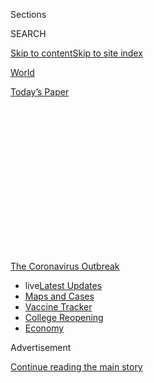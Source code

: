 <div id="app">

<div>

<div>

<div>

<div class="NYTAppHideMasthead css-1q2w90k e1suatyy0">

<div class="section css-ui9rw0 e1suatyy2">

<div class="css-eph4ug er09x8g0">

<div class="css-6n7j50">

</div>

<span class="css-1dv1kvn">Sections</span>

<div class="css-10488qs">

<span class="css-1dv1kvn">SEARCH</span>

</div>

[Skip to content](#site-content)[Skip to site
index](#site-index)

</div>

<div id="masthead-section-label" class="css-1wr3we4 eaxe0e00">

[World](https://www.nytimes.com/section/world)

</div>

<div class="css-10698na e1huz5gh0">

</div>

</div>

<div id="masthead-bar-one" class="section hasLinks css-15hmgas e1csuq9d3">

<div class="css-uqyvli e1csuq9d0">

</div>

<div class="css-1uqjmks e1csuq9d1">

</div>

<div class="css-9e9ivx">

[](https://myaccount.nytimes.com/auth/login?response_type=cookie&client_id=vi)

</div>

<div class="css-1bvtpon e1csuq9d2">

[Today’s
Paper](https://www.nytimes.com/section/todayspaper)

</div>

</div>

</div>

</div>

<div data-aria-hidden="false">

<div id="site-content" data-role="main">

<div>

<div class="css-1aor85t" style="opacity:0.000000001;z-index:-1;visibility:hidden">

<div class="css-1hqnpie">

<div class="css-epjblv">

<span class="css-17xtcya">[World](/section/world)</span><span class="css-x15j1o">|</span><span class="css-fwqvlz">Infections
Swamp the U.S., Which Recorded 42% of All Its Coronavirus Cases in
July</span>

</div>

<div class="css-k008qs">

<div class="css-1iwv8en">

<span class="css-18z7m18"></span>

<div>

</div>

</div>

<span class="css-1n6z4y">https://nyti.ms/2D8Ek2l</span>

<div class="css-1705lsu">

<div class="css-4xjgmj">

<div class="css-4skfbu" data-role="toolbar" data-aria-label="Social Media Share buttons, Save button, and Comments Panel with current comment count" data-testid="share-tools">

  - 
  - 
  - 
  - 
    
    <div class="css-6n7j50">
    
    </div>

  - 

</div>

</div>

</div>

</div>

</div>

</div>

<div id="NYT_TOP_BANNER_REGION" class="css-13pd83m">

<div>

<div id="styln-prism-menu-1592847958612" class="section interactive-content interactive-size-medium css-1edisqu">

<div class="css-17ih8de interactive-body">

<div id="scroll-container" class="css-1gj85ro">

[<span class="styln-title-wrap"><span class="css-1pje3qr">The
Coronavirus</span><span class="css-1pje3qr">
Outbreak</span></span>](https://www.nytimes.com/news-event/coronavirus?action=click&pgtype=Article&state=default&region=TOP_BANNER&context=storylines_menu)

  - <span class="css-kqxiym" data-emphasize="true">live</span>[Latest
    Updates](https://www.nytimes.com/2020/08/04/world/coronavirus-cases.html?action=click&pgtype=Article&state=default&region=TOP_BANNER&context=storylines_menu)
  - [Maps and
    Cases](https://www.nytimes.com/interactive/2020/us/coronavirus-us-cases.html?action=click&pgtype=Article&state=default&region=TOP_BANNER&context=storylines_menu)
  - [Vaccine
    Tracker](https://www.nytimes.com/interactive/2020/science/coronavirus-vaccine-tracker.html?action=click&pgtype=Article&state=default&region=TOP_BANNER&context=storylines_menu)
  - [College
    Reopening](https://www.nytimes.com/2020/08/02/us/covid-college-reopening.html?action=click&pgtype=Article&state=default&region=TOP_BANNER&context=storylines_menu)
  - [Economy](https://www.nytimes.com/live/2020/08/04/business/stock-market-today-coronavirus?action=click&pgtype=Article&state=default&region=TOP_BANNER&context=storylines_menu)

</div>

</div>

</div>

</div>

</div>

<div id="top-wrapper" class="css-1sy8kpn">

<div id="top-slug" class="css-l9onyx">

Advertisement

</div>

[Continue reading the main
story](#after-top)

<div class="ad top-wrapper" style="text-align:center;height:100%;display:block;min-height:250px">

<div id="top" class="place-ad" data-position="top" data-size-key="top">

</div>

</div>

<div id="after-top">

</div>

</div>

<div>

<div id="sponsor-wrapper" class="css-1hyfx7x">

<div id="sponsor-slug" class="css-19vbshk">

Supported by

</div>

[Continue reading the main
story](#after-sponsor)

<div id="sponsor" class="ad sponsor-wrapper" style="text-align:center;height:100%;display:block">

</div>

<div id="after-sponsor">

</div>

</div>

<div class="css-186x18t">

</div>

<div class="css-1vkm6nb ehdk2mb0">

# Infections Swamp the U.S., Which Recorded 42% of All Its Coronavirus Cases in July

</div>

Thousands in Berlin protest Germany’s coronavirus measures. The virus is
picking up speed in the Midwest. A summer camp in Georgia apologizes for
hosting a retreat after hundreds who attended were infected.

<div class="css-18e8msd">

<div class="css-vp77d3 epjyd6m0">

<div class="css-1baulvz">

</div>

</div>

  - 
    
    <div class="css-ld3wwf e16638kd2">
    
    Published Aug. 1, 2020Updated Aug. 4, 2020,
    <span class="css-epvm6">2:37 p.m.
    ET</span>
    
    </div>

  - 
    
    <div class="css-4xjgmj">
    
    <div class="css-pvvomx" data-role="toolbar" data-aria-label="Social Media Share buttons, Save button, and Comments Panel with current comment count" data-testid="share-tools">
    
      - 
      - 
      - 
      - 
        
        <div class="css-6n7j50">
        
        </div>
    
      - 
    
    </div>
    
    </div>

</div>

</div>

<div class="section meteredContent css-1r7ky0e" name="articleBody" itemprop="articleBody">

<div class="css-1fanzo5 StoryBodyCompanionColumn">

<div class="css-53u6y8">

Read our [live Coronavirus
Pandemic](https://www.nytimes.com/2020/08/04/world/coronavirus-cases.html)
coverage here.

</div>

</div>

<div class="css-19qgada">

### Here’s what you need to know:

  - [The U.S. reels as July cases more than double the total of any
    other month.](#link-34047410)
  - [Top U.S. officials work to break an impasse over the federal
    jobless benefit.](#link-780ec966)
  - [Its outbreak untamed, Melbourne goes into even greater
    lockdown.](#link-2bc8948)
  - [Thousands in Berlin protest Germany’s coronavirus
    measures.](#link-25930521)
  - [Another U.S. lawmaker tests positive for the
    coronavirus.](#link-71e54361)
  - [Florida, already reeling from the virus, faces a new threat from
    Tropical Storm Isaias.](#link-1e0cb5f3)
  - [A golfer tests positive midway through a PGA Tour event,
    withdrawing while tied for second place.](#link-45c905e3)

</div>

<div class="css-79elbk" data-testid="photoviewer-wrapper">

<div class="css-z3e15g" data-testid="photoviewer-wrapper-hidden">

</div>

<div class="css-1a48zt4 ehw59r15" data-testid="photoviewer-children">

![<span class="css-16f3y1r e13ogyst0" data-aria-hidden="true">A testing
site in Tulsa, Okla., on
Thursday.</span><span class="css-cnj6d5 e1z0qqy90" itemprop="copyrightHolder"><span class="css-1ly73wi e1tej78p0">Credit...</span><span>Chris
Creese for The New York
Times</span></span>](https://static01.nyt.com/images/2020/08/01/business/01virus-briefing-midwest/merlin_175126203_832a9469-7dba-42ab-8e86-a7f2b05a10d3-articleLarge.jpg?quality=75&auto=webp&disable=upscale)

</div>

</div>

<div class="css-1fanzo5 StoryBodyCompanionColumn">

<div class="css-53u6y8">

## The U.S. reels as July cases more than double the total of any other month.

The United States recorded more than 1.9 million new infections in July,
nearly 42 percent of the more than 4.5 million cases reported nationwide
since the pandemic began and more than double the number documented in
any other month, according to [data compiled by The New York
Times](https://www.nytimes.com/interactive/2020/us/coronavirus-us-cases.html?action=click&module=Top%20Stories&pgtype=Homepage#map).
The previous monthly high came in April, when more than 880,000 new
cases were recorded.

The virus is picking up dangerous speed in much of the Midwest — and in
states from Mississippi to Florida to California that thought they had
already seen the worst of it.

</div>

</div>

<div class="css-1fanzo5 StoryBodyCompanionColumn">

<div class="css-53u6y8">

Gone is any sense that the country may soon get ahold of the pandemic.
The seven-day average for daily new infections has hovered around 65,000
for the past two weeks, more than doubling the peak average from the
spring, when the country experienced what was essentially its first
wave.

In many states, distressed government officials are re-tightening
restrictions on residents and businesses, and sounding warnings about a
rise in virus-related hospitalizations.

Across the country, deaths from the virus continued to rise after a
steep drop from the mid-April peaks of about 2,200 a day. At the start
of July, the average death toll was about 500 per day. Over the last
week, it has averaged more than 1,000 daily, with many of those
concentrated in Sun Belt states.

The Northeast, once the virus’s biggest hot spot, has improved
considerably since its peak in April. Yet cases are now increasing
slightly in New Jersey, Rhode Island and Massachusetts, as residents
move around more freely and gather more frequently in groups.

The picture is similarly distressing overseas, where even governments
that would seem well suited to combating the virus are seeing surges.

</div>

</div>

<div class="css-1fanzo5 StoryBodyCompanionColumn">

<div class="css-53u6y8">

New daily infections in Japan, a country with a long tradition of
wearing face masks, rose more than 50 percent in July. Australia, which
can cut itself off from the rest of the world more easily than most, is
battling a wave of infections in and around Melbourne. Hong Kong, Israel
and Spain are also fighting second waves.

None of those places has an infection rate as high as the one in the
United States, which has the most cases and deaths in the
world.

</div>

</div>

<div>

</div>

<div class="css-1fanzo5 StoryBodyCompanionColumn">

<div class="css-53u6y8">

## Top U.S. officials work to break an impasse over the federal jobless benefit.

</div>

</div>

<div class="css-79elbk" data-testid="photoviewer-wrapper">

<div class="css-z3e15g" data-testid="photoviewer-wrapper-hidden">

</div>

<div class="css-1a48zt4 ehw59r15" data-testid="photoviewer-children">

<div class="css-1xdhyk6 erfvjey0">

<span class="css-1ly73wi e1tej78p0">Image</span>

<div class="css-zjzyr8">

<div data-testid="lazyimage-container" style="height:257.77777777777777px">

</div>

</div>

</div>

<span class="css-16f3y1r e13ogyst0" data-aria-hidden="true">The Food
Bank for New York City giving out goods in New York on Friday.
Joblessness remains at record levels, with some 30 million Americans
receiving unemployment
benefits.</span><span class="css-cnj6d5 e1z0qqy90" itemprop="copyrightHolder"><span class="css-1ly73wi e1tej78p0">Credit...</span><span>Scott
Heins/Getty Images</span></span>

</div>

</div>

<div class="css-1fanzo5 StoryBodyCompanionColumn">

<div class="css-53u6y8">

Hours after unemployment benefits for tens of millions of Americans
lapsed, administration officials arrived on Capitol Hill on Saturday
morning for a rare meeting with top congressional Democrats to discuss a
coronavirus relief package and work to break an impasse over new aid as
the American economy continues to shudder.

Speaker Nancy Pelosi of California, who hosted the meeting with Senator
Chuck Schumer of New York in her Capitol Hill suite, emerged after three
hours and said the discussion “was productive in terms of moving us
forward,” but they remained far apart on a number of issues. They
declined to offer specifics, but said that staff would meet on Sunday
and that the principal negotiators would again convene on Monday for
another meeting.

“Here we have this drastic challenge and what they were saying before
is, ‘We’re going to cut your benefit,” Ms. Pelosi said. “That’s, shall
we say, the discussions we’re having.”

</div>

</div>

<div class="css-1fanzo5 StoryBodyCompanionColumn">

<div class="css-53u6y8">

“This is not a usual discussion, because the urgency is so great
healthwise, financial health-wise,” she added.

Also in attendance were Mark Meadows, the White House chief of staff,
and Steven Mnuchin, the Treasury secretary. (Mr. Mnuchin observed before
entering Ms. Pelosi’s suite that it was “just another working day in the
Capitol.”)

Among the largest sticking points in the discussion is a $600 weekly
federal jobless benefit that became a lifeline for tens of millions of
unemployed Americans, while also helping prop up the economy. The aid
expired at midnight as officials in Washington failed to agree on a new
relief bill, but Mr. Meadows and Mr. Mnuchin said there were signs that
the two sides could begin to reach common ground, including on reviving
a federal moratorium on evictions and funding for schools and child
care.

“There’s things we agree on. There’s things we don’t agree on,” Mr.
Mnuchin said after the meeting. “We’re trying to narrow down the things
we don’t agree on. Obviously any negotiation is a compromise.”

Joblessness remains at record levels, with some 30 million Americans
receiving unemployment benefits. More than 1.4 million [newly filed for
state unemployment benefits last
week](https://oui.doleta.gov/press/2020/073020.pdf) — the [19th straight
week that the tally had exceeded one
million,](https://www.nytimes.com/2020/07/30/business/economy/q2-gdp-coronavirus-economy.html)an
unheard-of figure before the pandemic.

Nearly 11 percent of Americans have said that they live in households
where there is not enough to eat, according to a [recent Census Bureau
survey](https://www.census.gov/programs-surveys/household-pulse-survey/data.html?utm_campaign=20200727mspuls1ccdtanl&utm_medium=email&utm_source=govdelivery),
and more than a quarter have missed a rent or mortgage payment.

The benefit’s expiration will force Louise Francis, who worked as a
banquet cook at the Sheraton Hotel in New Orleans for nearly two decades
before being furloughed last spring,[to get by on just state
unemployment benefits, which for her come to $247 a
week.](https://www.nytimes.com/2020/07/30/business/economy/q2-gdp-coronavirus-economy.html)

</div>

</div>

<div class="css-1fanzo5 StoryBodyCompanionColumn">

<div class="css-53u6y8">

“With the $600, you could see your way a little bit,” said Ms. Francis,
59. “You could feel a little more comfortable. You could pay three or
four bills and not feel so far behind.”

The aid lapsed as Republicans and Democrats in Washington [remained far
apart on what the next round of virus relief should look
like](https://www.nytimes.com/2020/07/28/us/politics/coronavirus-relief-bills-house-senate.html).

Democrats wanted to extend the $600 weekly payments through the end of
the year, as part of an expansive $3 trillion aid package that would
also help state and local governments. Republicans, worried that the
$600 benefit left some people with more money than when they were
working, sought to scale it back to $200 per week as part of a $1
trillion proposal and have begun to push the prospect of doing a
short-term package that deals with just a few issues, including the
unemployment insurance benefit.

“They’ve made clear that there’s a desire on their part to do an entire
package,” Mr. Mnuchin said of Democrats. “We’ve made clear that we’re
really willing to deal with the short-term issues, pass something
quickly and come back to the larger issues so we’re at an impasse on
that.”

Democrats have rejected a short-term
proposal.

</div>

</div>

<div>

</div>

<div id="virus-dashboard-promo-article" class="section interactive-content interactive-size-scoop css-174j8de" data-id="100000007209771">

<div class="css-17ih8de interactive-body" data-sourceid="100000007209771">

<div id="g-2020-03-16-coronavirus-maps-embed" class="g-story g-freebird g-max-limit" data-prd-dropzone-below-masthead="100000006938224" data-preview-slug="2020-03-16-coronavirus-maps">

<div class="g-asset g-svelte g-article-embed-dashboard" style="max-width: 1200px">

<div class="g-svelte" data-component="1">

<div class="dashboard svelte-1o1rjf3">

## [Tracking the Coronavirus ›](https://www.nytimes.com/interactive/2020/us/coronavirus-us-cases.html)

<div class="grid svelte-1o1rjf3">

<div class="section svelte-1o1rjf3">

[](https://www.nytimes.com/interactive/2020/us/coronavirus-us-cases.html)

<table>
<colgroup>
<col style="width: 25%" />
<col style="width: 25%" />
<col style="width: 25%" />
<col style="width: 25%" />
</colgroup>
<thead>
<tr class="header">
<th><strong>United States ›</strong></th>
<th>On Aug. 3</th>
<th>14-day<br />
change</th>
<th>Trend</th>
</tr>
</thead>
<tbody>
<tr class="odd">
<td>New cases</td>
<td>47,832</td>
<td>-9%</td>
<td><div class="chart-container svelte-m2fyje" style="color: #cc0000">

</div></td>
</tr>
<tr class="even">
<td>New deaths</td>
<td>602</td>
<td>+36%</td>
<td><div class="chart-container svelte-m2fyje" style="color: #333">

</div></td>
</tr>
</tbody>
</table>

</div>

<div class="section svelte-1o1rjf3">

<div class="rising">

### Where cases are **rising** fastest

<div class="state-grid svelte-sxbviw">

[](https://www.nytimes.com/interactive/2020/us/hawaii-coronavirus-cases.html)

<div class="chart-container svelte-sxbviw">

</div>

Hawaii
[](https://www.nytimes.com/interactive/2020/us/rhode-island-coronavirus-cases.html)

<div class="chart-container svelte-sxbviw">

</div>

R.I.
[](https://www.nytimes.com/interactive/2020/us/new-jersey-coronavirus-cases.html)

<div class="chart-container svelte-sxbviw">

</div>

N.J.
[](https://www.nytimes.com/interactive/2020/us/alaska-coronavirus-cases.html)

<div class="chart-container svelte-sxbviw">

</div>

Alaska
[](https://www.nytimes.com/interactive/2020/us/nebraska-coronavirus-cases.html)

<div class="chart-container svelte-sxbviw">

</div>

Neb.
[](https://www.nytimes.com/interactive/2020/us/missouri-coronavirus-cases.html)

<div class="chart-container svelte-sxbviw">

</div>

Mo.
[](https://www.nytimes.com/interactive/2020/us/massachusetts-coronavirus-cases.html)

<div class="chart-container svelte-sxbviw">

</div>

Mass.
[](https://www.nytimes.com/interactive/2020/us/south-dakota-coronavirus-cases.html)

<div class="chart-container svelte-sxbviw">

</div>

S.D.
[](https://www.nytimes.com/interactive/2020/us/puerto-rico-coronavirus-cases.html)

<div class="chart-container svelte-sxbviw">

</div>

P.R.
[](https://www.nytimes.com/interactive/2020/us/illinois-coronavirus-cases.html)

<div class="chart-container svelte-sxbviw">

</div>

Ill.
[](https://www.nytimes.com/interactive/2020/us/oklahoma-coronavirus-cases.html)

<div class="chart-container svelte-sxbviw">

</div>

Okla.
[](https://www.nytimes.com/interactive/2020/us/maryland-coronavirus-cases.html)

<div class="chart-container svelte-sxbviw">

</div>

Md.

</div>

</div>

</div>

<div class="section svelte-1o1rjf3">

<div class="maps svelte-2bdny">

[](https://www.nytimes.com/interactive/2020/us/coronavirus-us-cases.html)

### U.S. hot spots ›

![US coronavirus
cases](https://static01.nyt.com/newsgraphics/2020/03/16/coronavirus-maps/b0d73d23a7cc6fac169d2f3bc174cccb1e3b3ad7/images/orphan_usa-threeByTwoSmallAt2X.png)
[](https://www.nytimes.com/interactive/2020/world/coronavirus-maps.html)

### Worldwide ›

![Worldwide coronavirus
cases](https://static01.nyt.com/newsgraphics/2020/03/16/coronavirus-maps/b0d73d23a7cc6fac169d2f3bc174cccb1e3b3ad7/images/orphan_world-threeByTwoSmallAt2X.png)

</div>

</div>

</div>

</div>

</div>

</div>

</div>

</div>

</div>

<div class="css-1fanzo5 StoryBodyCompanionColumn">

<div class="css-53u6y8">

## Its outbreak untamed, Melbourne goes into even greater lockdown.

</div>

</div>

<div class="css-79elbk" data-testid="photoviewer-wrapper">

<div class="css-z3e15g" data-testid="photoviewer-wrapper-hidden">

</div>

<div class="css-1a48zt4 ehw59r15" data-testid="photoviewer-children">

<div class="css-1xdhyk6 erfvjey0">

<span class="css-1ly73wi e1tej78p0">Image</span>

<div class="css-zjzyr8">

<div data-testid="lazyimage-container" style="height:233.2888888888889px">

</div>

</div>

</div>

<span class="css-16f3y1r e13ogyst0" data-aria-hidden="true">A curfew,
from 8 p.m. to 5 a.m., went into effect in Melbourne on
Sunday.</span><span class="css-cnj6d5 e1z0qqy90" itemprop="copyrightHolder"><span class="css-1ly73wi e1tej78p0">Credit...</span><span>William
West/Agence France-Presse — Getty Images</span></span>

</div>

</div>

<div class="css-1fanzo5 StoryBodyCompanionColumn">

<div class="css-53u6y8">

Officials in Melbourne, Australia’s second-largest city, [announced
stricter
measures](https://www.premier.vic.gov.au/statement-changes-melbournes-restrictions)
on Sunday in an effort to stem an outbreak that is still raging despite
a lockdown that began four weeks ago.

</div>

</div>

<div class="css-1fanzo5 StoryBodyCompanionColumn">

<div class="css-53u6y8">

For six weeks starting Sunday, residents of metropolitan Melbourne will
be under curfew from 8 p.m. to 5 a.m. except for purposes of work or
giving and receiving care.

As under the current lockdown, acceptable reasons for leaving the house
include shopping for essential goods and services, medical care and
caregiving, and necessary exercise, work and study. But food shopping is
now limited to one person per household per day and outdoor exercise is
limited to one hour per person per day, both within five kilometers of
home. Public gatherings are limited to two people, including household
members.

<div id="NYT_MAIN_CONTENT_1_REGION" class="css-9tf9ac">

<div>

<div id="styln-covid-updates-world" class="section interactive-content interactive-size-medium css-1ftcdic">

<div class="css-17ih8de interactive-body">

<div id="styln-briefing-block" data-asset-id="QXJ0aWNsZTpueXQ6Ly9hcnRpY2xlLzNhNGMwYWI5LWIwY2QtNWQwOS1hZTgwLTdjMGU3ZTA1OWQ2OA==">

<div class="briefing-block-header-section">

# [Latest Updates: Global Coronavirus Outbreak](https://www.nytimes.com/2020/08/04/world/coronavirus-cases.html?action=click&pgtype=Article&state=default&region=MAIN_CONTENT_1&context=storylines_live_updates)

<div class="briefing-block-ts">

Updated 2020-08-04T19:54:55.182Z

</div>

</div>

  - [Public and private schools in Maryland and elsewhere are divided
    over in-person
    instruction.](https://www.nytimes.com/2020/08/04/world/coronavirus-cases.html?action=click&pgtype=Article&state=default&region=MAIN_CONTENT_1&context=storylines_live_updates#link-4825b93)
  - [N.Y.C.’s health commissioner resigns after clashing with the mayor
    over the
    virus.](https://www.nytimes.com/2020/08/04/world/coronavirus-cases.html?action=click&pgtype=Article&state=default&region=MAIN_CONTENT_1&context=storylines_live_updates#link-4d1eafa8)
  - [‘Long days, long nights’: Washington prepares for a prolonged fight
    over virus
    relief.](https://www.nytimes.com/2020/08/04/world/coronavirus-cases.html?action=click&pgtype=Article&state=default&region=MAIN_CONTENT_1&context=storylines_live_updates#link-6b644638)

<div class="briefing-block-footer">

<div class="briefing-block-footer-meta">

[See more
updates](https://www.nytimes.com/2020/08/04/world/coronavirus-cases.html?action=click&pgtype=Article&state=default&region=MAIN_CONTENT_1&context=storylines_live_updates)

</div>

<div class="briefing-block-briefinglinks">

<span>More live coverage:</span>
[Markets](https://www.nytimes.com/live/2020/08/04/business/stock-market-today-coronavirus?action=click&pgtype=Article&state=default&region=MAIN_CONTENT_1&context=storylines_live_updates)

</div>

</div>

</div>

</div>

</div>

</div>

</div>

In explaining the new measures, Premier Daniel Andrews said that the
high rate of community transmission, including 671 new cases reported in
the state of Victoria on Sunday, suggested the virus was even more
widespread than known.

“You’ve got to err on the side of caution and go further and go harder,”
he said.

Less stringent restrictions are being introduced in the rest of the
state starting at midnight on Wednesday, and further measures regarding
businesses will be announced on Monday.

Victoria has had a total of 11,557 cases, almost all of them in
metropolitan Melbourne, and 123 deaths.

Global roundup

## Thousands in Berlin protest Germany’s coronavirus measures.

</div>

</div>

![<span class="css-16f3y1r e13ogyst0">An estimated 17,000 people defied
social-distancing and mask requirements in a protest supported by
neo-Nazi groups, conspiracy theorists as well as Germans who said they
were fed up with the
restrictions.</span><span class="css-cch8ym"><span class="css-1dv1kvn">Credit</span><span class="css-cnj6d5 e1z0qqy90" itemprop="copyrightHolder"><span class="css-1ly73wi e1tej78p0">Credit...</span><span>John
Macdougall/Agence France-Presse — Getty
Images</span></span></span>](https://static01.nyt.com/images/2020/08/01/business/01virus-briefing-protest/merlin_175197072_6c6f2dc3-e3cc-4f60-a729-b3757acafdcb-videoSixteenByNine3000.jpg)

<div class="css-1fanzo5 StoryBodyCompanionColumn">

<div class="css-53u6y8">

An estimated 17,000 Germans packed the heart of Berlin on Saturday,
defying public health requirements to maintain a safe distance from one
another, or cover their noses and faces, before Berlin police moved to
break up the demonstration against the country’s efforts to fight the
spread of coronavirus.

The protest, under the motto “Day of Freedom” — a title shared by a 1935
Nazi propaganda film by Leni Riefenstahl — was supported by known
neo-Nazi groups and conspiracy theorists, along with Germans who say
they are fed up with the government-imposed restrictions on public life.
Germany enforced a strict lockdown from mid-March that has been lifted
in stages since the end of April, but large public gatherings are still
banned and requirements for wearing masks on public transportation and
in all stores remain.

A majority of Germans support the measures, but public health officials
worry that people are becoming more lax, as the past weeks have seen a
rise in new infections. On Saturday,
[955](https://www.rki.de/DE/Content/InfAZ/N/Neuartiges_Coronavirus/Situationsberichte/2020-08-01-en.pdf?__blob=publicationFile)
new cases were reported, compared with 580 two weeks ago.

Protesters at the demonstration blew whistles, heckled and jeered anyone
wearing a mask, and carried the red, white and black flag of the
19th-century German Empire. They also carried signs equating the
government-imposed restrictions to the Nazis’ forcing Jews to wear
yellow stars. One
[banner](https://twitter.com/BenjAlvarez1/status/1289490832815345665/photo/1),
emblazoned with images of Chancellor Angela Merkel, her health minister
and leading German public health officials, as well as Bill Gates,
demanded: “Lock Them Up Already\!”

Here are some other developments from around the globe:

  - **South Africa** on Saturday surpassed 500,000 coronavirus
    infections, [according to Johns Hopkins University and
    Medicine](https://coronavirus.jhu.edu/map.html), fifth most in the
    world. More than 10,100 new cases had been recorded, [South Africa’s
    Department of Health
    said](https://twitter.com/HealthZA/status/1289655436455510016),
    adding virus-related deaths had risen to 8,153. South Africa in
    March quickly became[Africa’s first
    epicenter](https://www.nytimes.com/2020/03/27/world/africa/south-africa-coronavirus.html)
    and the first country on the continent to impose a severe lockdown,
    restricting travel between provinces.

  - **Belgium** on Saturday
    [announced](https://www.info-coronavirus.be/en/news/the-number-of-confirmed-cases-of-covid-19-has-doubled-in-one-week/)
    that its number of confirmed coronavirus infections had doubled in
    one week. On average about 448 people per day tested positive from
    July 22 to July 28, the Belgian health authorities said. The city of
    Antwerp was of particular concern, officials said.

<!-- end list -->

  - **Kuwait** on Saturday began to resume some commercial flights after
    a five-month suspension. It announced that flights would remain
    suspended from 31 countries, including India, China and Brazil.
    Flights are also still barred from some countries that were once
    major hot spots, such as Spain and Italy, but not the United States,
    which remains a global epicenter. Kuwait, with its relatively small
    population, has one of the highest infection rates in the world. Its
    1,618 cases per 100,000 people is the sixth highest globally,
    according to a New York Times database.

  - Prime Minister Boris Johnson of **Britain** announced that lockdown
    measures that were set to be lifted Saturday would continue for two
    more weeks, as case numbers in the country rise. Restrictions remain
    on indoor performances, casinos, wedding receptions and other
    gatherings, which Mr. Johnson said he knew would come as a “real
    blow” to some people. But it was necessary to apply the “brake
    pedal,” he said, in order to stem the spread of the virus.

  - In **Vietnam**, the city of Danang plans to test its entire
    population for the coronavirus, the local authorities said, after
    dozens of cases there showed how the disease can stalk even places
    that were thought to have eradicated the virus. As the country went
    more than three months without reporting any local transmission or
    even a single death from the virus, up to 800,000 domestic tourists
    flocked to Danang, a coastal city known for its golden beaches.
    Vietnam has now recorded three deaths and almost 600 cases, although
    many are returnees in quarantine.

  - As of Saturday night, **Mexico**’s confirmed death toll **** of
    47,472 was [the world’s third
    highest](https://www.nytimes.com/interactive/2020/world/americas/mexico-coronavirus-cases.html)
    behind the United States and Brazil. [Britain ranked
    fourth](https://www.nytimes.com/interactive/2020/world/europe/united-kingdom-coronavirus-cases.html),
    with 495 fewer deaths. The number of new reported infections in
    Mexico has been climbing since May and topped 9,000 for the first
    time on Saturday, bringing the country’s caseload to nearly 435,000.

<!-- end list -->

  - Officials in **Poland** are considering new lockdown restrictions
    after the country reported record numbers of new coronavirus cases
    for three days in a row. The health minister [told a local radio
    station](https://news.yahoo.com/poland-reports-record-rise-virus-090641415.html)
    this could include reducing the number of people allowed to attend
    weddings, according to Reuters. The country [has reported 46,346
    total cases and 3,650
    deaths](https://www.nytimes.com/interactive/2020/world/coronavirus-maps.html#countries).

  - Thirty-six crew members aboard **a Norwegian cruise ship** tested
    positive for the virus, Hurtigruten, the ship’s operator, [said in a
    statement over the
    weekend](https://presse.hurtigruten.no/pressreleases/33-hurtigruten-crew-members-tested-positive-for-covid-19-3024215).
    None of those who tested positive showed any symptoms, the statement
    said. According to the company, 387 guests who may have been exposed
    to infected crew members during two trips on the ship in July will
    self-quarantine in accordance with Norway’s public health
    regulations.

## Another U.S. lawmaker tests positive for the coronavirus.

</div>

</div>

<div class="css-79elbk" data-testid="photoviewer-wrapper">

<div class="css-z3e15g" data-testid="photoviewer-wrapper-hidden">

</div>

<div class="css-1a48zt4 ehw59r15" data-testid="photoviewer-children">

<div class="css-1xdhyk6 erfvjey0">

<span class="css-1ly73wi e1tej78p0">Image</span>

<div class="css-zjzyr8">

<div data-testid="lazyimage-container" style="height:257.77777777777777px">

</div>

</div>

</div>

<span class="css-16f3y1r e13ogyst0" data-aria-hidden="true">Representative
Raúl M. Grijalva at the Capitol on Wednesday. He is among nearly a dozen
lawmakers who have tested
positive.</span><span class="css-cnj6d5 e1z0qqy90" itemprop="copyrightHolder"><span class="css-1ly73wi e1tej78p0">Credit...</span><span>Pool
photo by Michael Reynolds</span></span>

</div>

</div>

<div class="css-1fanzo5 StoryBodyCompanionColumn">

<div class="css-53u6y8">

Representative Raúl M. Grijalva, Democrat of Arizona, has tested
positive for the coronavirus three days after isolating because he came
into contact with another lawmaker who had contracted it.

Mr. Grijalva, who has no symptoms, is the 11th lawmaker to test
positive, according to a [tally maintained by
GovTrack](https://slack-redir.net/link?url=https%3A%2F%2Fwww.govtrack.us%2Fcovid-19%23legislators).

</div>

</div>

<div class="css-1fanzo5 StoryBodyCompanionColumn">

<div class="css-53u6y8">

It is unclear where he contracted the virus, but Mr. Grijalva has been
in self-isolation since Wednesday, when Representative Louie Gohmert, a
Texas Republican who has frequently spurned wearing a mask during the
pandemic, said [he had tested
positive](https://www.nytimes.com/2020/07/29/us/politics/louie-gohmert-positive-coronavirus-mask.html).
Mr. Grijalva said he had had extended contact with Mr. Gohmert during a
congressional hearing held by the Natural Resources Committee, the panel
that he leads.

“While I cannot blame anyone directly for this, this week has shown that
there are some members of Congress who fail to take this crisis
seriously,” Mr. Grijalva, 72, said in a statement on Saturday, in what
appeared to be a veiled reference to Mr. Gohmert. “Numerous Republican
members routinely strut around the Capitol without a mask to selfishly
make a political statement at the expense of their colleagues, staff,
and their families.”

A spokesman for Mr. Grijalva said he would quarantine for two weeks in
Washington, and some of the representative’s staff would also be tested.

Mr. Grijalva’s diagnosis comes as lawmakers — and the many aides and
staff members who shuttle in and out of the Capitol daily — are
grappling with [the lack of consistent
procedures](https://www.nytimes.com/2020/07/30/us/politics/gohmert-coronavirus-congress.html)
for protecting one another. Speaker Nancy Pelosi of California and
Senator Mitch McConnell of Kentucky, the majority leader, have so far
rejected enforcing a rapid-test system for Capitol Hill [similar to the
one used at the White
House](https://www.nytimes.com/2020/05/01/us/politics/coronavirus-testing-senate-white-house.html),
particularly given testing shortages and delays around the country.

In addition to the lawmakers who have tested positive, the virus has
spread among the workers who quietly power the Capitol. At least 27
Capitol Police employees, 33 contractors on a construction site and 25
employees of the Architect of the Capitol have tested positive, and
dozens more have entered voluntary isolation because of exposure,
according to a tally from Republicans on the House Administration
Committee.

## Florida, already reeling from the virus, faces a new threat from Tropical Storm Isaias.

</div>

</div>

<div class="css-79elbk" data-testid="photoviewer-wrapper">

<div class="css-z3e15g" data-testid="photoviewer-wrapper-hidden">

</div>

<div class="css-1a48zt4 ehw59r15" data-testid="photoviewer-children">

<div class="css-1xdhyk6 erfvjey0">

<span class="css-1ly73wi e1tej78p0">Image</span>

<div class="css-zjzyr8">

<div data-testid="lazyimage-container" style="height:257.77777777777777px">

</div>

</div>

</div>

<span class="css-16f3y1r e13ogyst0" data-aria-hidden="true">Storm clouds
from Tropical Storm Isaias beginning to move over Miami on
Saturday.</span><span class="css-cnj6d5 e1z0qqy90" itemprop="copyrightHolder"><span class="css-1ly73wi e1tej78p0">Credit...</span><span>Joe
Raedle/Getty Images</span></span>

</div>

</div>

<div class="css-1fanzo5 StoryBodyCompanionColumn">

<div class="css-53u6y8">

Florida, home to one of the worst coronavirus outbreaks in the United
States, braced for the arrival of Isaias on Saturday.

</div>

</div>

<div class="css-1fanzo5 StoryBodyCompanionColumn">

<div class="css-53u6y8">

The state’s battle with the virus could make evacuating homes and
entering community shelters especially risky. Friday was the third
consecutive day that Florida broke its record for the most deaths
reported in a single day, according to a New York Times database.

Floridians spent Saturday preparing for wind gusts up to 80 miles per
hour and dangerous coastal surf.

The storm was downgraded from a Category 1 hurricane to a tropical
storm, after it [raked parts of Puerto
Rico](https://www.nytimes.com/2020/07/31/us/hurricane-isaias.html) and
the Dominican Republic and battered the Bahamas. State officials said
Isaias would probably regain its strength as the evening progressed.
“Don’t be fooled by the downgrade,” warned Gov. Ron DeSantis at a news
conference.

Mr. DeSantis said that the division of emergency management had been
working at [its most active
level](https://www.floridadisaster.org/sert/eoc-activation-levels/)
since March, “allowing them to actively plan for hurricane season even
while responding to the Covid-19 pandemic.”

Early in the pandemic, he added, the division created a reserve of
protective equipment for hurricane season, including 20 million masks,
22 million gloves and 1.6 million face shields.

Forecasters said Saturday that the storm’s projected path had shifted
slightly eastward, and that the storm could potentially make landfall
over Palm Beach, Jacksonville and other coastal cities.

Up the coast, officials in Georgia, South Carolina and North Carolina —
states where there has been a dramatic rise in new reported coronavirus
cases since mid-June — were closely monitoring the storm.

</div>

</div>

<div class="css-1fanzo5 StoryBodyCompanionColumn">

<div class="css-53u6y8">

Earlier, the storm hit the Bahamas as it is grappling with a [rapid
increase](https://www.nytimes.com/2020/07/04/world/americas/virus-caribbean-hurricane.html)
in the number of coronavirus infections that has only accelerated in
recent days, in what health officials are calling a second
wave.

</div>

</div>

<div>

</div>

<div class="css-1fanzo5 StoryBodyCompanionColumn">

<div class="css-53u6y8">

## A golfer tests positive midway through a PGA Tour event, withdrawing while tied for second place.

</div>

</div>

<div class="css-79elbk" data-testid="photoviewer-wrapper">

<div class="css-z3e15g" data-testid="photoviewer-wrapper-hidden">

</div>

<div class="css-1a48zt4 ehw59r15" data-testid="photoviewer-children">

<div class="css-1xdhyk6 erfvjey0">

<span class="css-1ly73wi e1tej78p0">Image</span>

<div class="css-zjzyr8">

<div data-testid="lazyimage-container" style="height:251.97777777777776px">

</div>

</div>

</div>

<span class="css-16f3y1r e13ogyst0" data-aria-hidden="true">Branden
Grace during the first round of the Barracuda Championship in Truckee,
Calif., on
Thursday.</span><span class="css-cnj6d5 e1z0qqy90" itemprop="copyrightHolder"><span class="css-1ly73wi e1tej78p0">Credit...</span><span>Jed
Jacobsohn/Getty Images</span></span>

</div>

</div>

<div class="css-1fanzo5 StoryBodyCompanionColumn">

<div class="css-53u6y8">

Branden Grace wasn’t feeling well on Friday night, after the second
round of the Barracuda Championship in Truckee, Calif., so he contacted
PGA Tour officials and arranged to be tested for the coronavirus on
Saturday morning.

When the test came back positive, Grace had to withdraw from the
tournament while he was tied for second place.

“Given my position on the leaderboard it was a difficult decision, but
nonetheless, the correct one for my fellow competitors & the
volunteers,” Grace, a 32-year-old South African who has won one event
in his career on the tour, wrote in a statement [he posted on
Twitter](https://twitter.com/BrandenGrace/status/1289689928180404230?s=20).

Grace’s infection will prevent him from participating next weekend in
the P.G.A. Championship in San Francisco, the first men’s major
tournament of the year, which was postponed for three months.

</div>

</div>

<div class="css-1fanzo5 StoryBodyCompanionColumn">

<div class="css-53u6y8">

Since the PGA Tour resumed in early June after a three-month shutdown,
several golfers — including the highly ranked Brooks Koepka and Webb
Simpson — [have had to
withdraw](https://www.nytimes.com/2020/06/26/sports/golf/pga-golfer-positive-tests.html)
from tournaments because they, their caddies or a close relative tested
positive.

The disruption, however, has not been nearly as broad as the one in
[Major League
Baseball](https://www.nytimes.com/2020/08/01/sports/baseball/coronavirus-cardinals.html),
which on Saturday announced four more positive tests among members of
the St. Louis Cardinals’ traveling party — one player and three staff
members — and postponed the team’s weekend series with the Milwaukee
Brewers.

The Cardinals, who also had two players receive positive tests on
Friday, now have six positives in their traveling party and have become
the second team, after the Miami Marlins, to experience an outbreak less
than two weeks into the truncated M.L.B. season. The Marlins have had 20
people, including 18 players, test positive since last Sunday.

And the Boston Red Sox announced that starting pitcher Eduardo
Rodriguez, 27, who had been infected before the start of the season,
will not play this year after developing myocarditis, or inflammation of
the
heart.

</div>

</div>

<div>

</div>

<div class="css-1fanzo5 StoryBodyCompanionColumn">

<div class="css-53u6y8">

## The YMCA in Georgia apologizes for hosting a summer camp after hundreds who attended were infected.

The hosts of a summer camp in Georgia said over the weekend that they
regretted hosting the lakeside retreat in June, after health officials
said more than three-quarters of tested campers and staffers had been
infected.

The virus [quickly spread
through](https://www.nytimes.com/2020/07/31/health/coronavirus-children-camp.html)
Camp High Harbour, which is run by the YMCA of Metropolitan Atlanta, in
June, after a teenage counselor got chills and later tested positive.
The camp began sending children home the next day, and shut down not
long after, but at that point, about 260 campers and staff members had
already been infected, according to a[report issued
Friday](https://www.cdc.gov/mmwr/volumes/69/wr/mm6931e1.htm?s_cid=mm6931e1_w)
by the Centers for Disease Control and Prevention. The report said that
the C.D.C. had data for 344 campers and staffers who were tested, and
that there were about 250 more whose data the C.D.C. did not have.

</div>

</div>

<div class="css-1fanzo5 StoryBodyCompanionColumn">

<div class="css-53u6y8">

The C.D.C. did not name the camp, but the YMCA of Metropolitan Atlanta
soon acknowledged that it was Camp High Harbour, which is held in
northern Georgia.

Parrish Underwood, the YMCA branch’s chief advancement officer, said the
YMCA had hosted the camp at the request of some parents who hoped it
would allow for “normalcy” in their children’s lives.

“This weighed heavily in our decision to open, a decision in retrospect
we now regret,” Mr. Underwood said in a statement.

All campers passed screenings of some kind, he said, and the counselor
who first tested positive for the coronavirus had provided a negative
test and had no symptoms when he first arrived.

The C.D.C. said the camp had required staff members to wear masks but
did not require the children to do so. The report found that the camp
also did not open windows and doors to increase circulation and that
campers stayed overnight in cabins, with an average of 15 people
sleeping in each.

Georgia was [one of the first states to
reopen](https://www.nytimes.com/2020/04/20/us/coronavirus-us-hot-spots-reopening.html)
restaurants, movie theaters and other public gathering places in April.
Gov. Brian Kemp has recently been urging districts to reopen their
classrooms, and [one high school opened on
Friday](https://www.nytimes.com/2020/07/27/us/covid-georgia-schools-masks.html),
its scheduled start date.

Since mid-June, the state has had a sharp rise in coronavirus cases, and
it is now reporting an [average of more than 3,000 cases and 45
deaths](https://www.nytimes.com/interactive/2020/us/georgia-coronavirus-cases.html)
each day.

</div>

</div>

<div class="css-1fanzo5 StoryBodyCompanionColumn">

<div class="css-53u6y8">

U.S.
Roundup

## Maryland contact-tracing data offers clues as to where people may have gotten the virus.

</div>

</div>

<div class="css-79elbk" data-testid="photoviewer-wrapper">

<div class="css-z3e15g" data-testid="photoviewer-wrapper-hidden">

</div>

<div class="css-1a48zt4 ehw59r15" data-testid="photoviewer-children">

<div class="css-1xdhyk6 erfvjey0">

<span class="css-1ly73wi e1tej78p0">Image</span>

<div class="css-zjzyr8">

<div data-testid="lazyimage-container" style="height:263.5777777777778px">

</div>

</div>

</div>

<span class="css-16f3y1r e13ogyst0" data-aria-hidden="true">Outdoor
seating at a restaurant in Bethesda, Md., last month. A contract-tracing
initiative in the state found that 23 percent of people who tested
positive had dined outdoors at a
restaurant.</span><span class="css-cnj6d5 e1z0qqy90" itemprop="copyrightHolder"><span class="css-1ly73wi e1tej78p0">Credit...</span><span>Sarah
Silbiger/Getty Images</span></span>

</div>

</div>

<div class="css-1fanzo5 StoryBodyCompanionColumn">

<div class="css-53u6y8">

One of the most important aspects of curtailing the spread of the virus
is understanding where people are being infected. This week the Maryland
Department of Health released new data from its contact-tracing program
that provides an informative — if limited — view of the patterns of
behavior of people who tested positive.

The numbers do not show where virus transmission occurred — only what
activities people had engaged in. After conducting contact-tracing
interviews with people with the virus, the state found:

  - 44 percent had attended a family gathering.

  - 23 percent had attended a house party.

  - 23 percent had dined indoors at a restaurant.

  - 23 percent had dined outdoors at a restaurant.

  - 54 percent worked outside the home.

  - 25 percent worked in health care.

The health department did not say how many patients were interviewed, or
when people had attended the events.

“I’m really excited to see that they’re putting data on this out,” said
Dr. Crystal Watson, an assistant professor in the department of
environmental health and engineering at the Johns Hopkins Bloomberg
School of Public Health. “But it’s a little hard to interpret.”

Dr. Watson said it would help to know if people had worn masks at the
family gatherings and practiced social distancing. She said she was
struck by the fact that only 12 percent of the people interviewed were
workers in the restaurant and food service industry, given the risks of
exposure.

Here are some other developments from around the United States:

  - The cumulative death toll in **Florida** surpassed 7,000 on Saturday
    after a surge in deaths in the state over the past week. Florida
    recorded 257 deaths on Friday, a single-day record that also
    represented nearly one-fifth of all the deaths reported in the
    United States that day.

  - Three staffers and one player for **the St. Louis Cardinals**
    [tested
    positive](https://www.nytimes.com/2020/08/01/sports/baseball/coronavirus-cardinals.html)
    for the virus, prompting the team to postpone a game on Saturday
    against the Milwaukee Brewers for the second day in a row. The team
    had announced that two other players tested positive on Friday.

  - Single-day records for cases were reported in Oklahoma and Puerto
    Rico, each with over 1,000.

  - The Navajo Nation Council [passed a $651 million
    bill](https://apnews.com/d8322c62b4f30f5c92ad234bb1f575e0https://apnews.com/d8322c62b4f30f5c92ad234bb1f575e0)
    responding to the economic crisis created by the pandemic. The bill
    includes funding for water projects, power lines, broadband and
    casino employees who have been laid off. The funding for the bill
    comes from the Navajo Nation’s share of $8 billion in federal
    coronavirus relief funding that was designated for tribes. [The
    situation has been stark in the Navajo
    Nation](https://www.nytimes.com/2020/04/09/us/coronavirus-navajo-nation.html),
    where high infection rates have created a crisis in the largest
    reservation in the United
States.

## A wealthy Indian family is betting big on a coronavirus vaccine.

</div>

</div>

<div class="css-79elbk" data-testid="photoviewer-wrapper">

<div class="css-z3e15g" data-testid="photoviewer-wrapper-hidden">

</div>

<div class="css-1a48zt4 ehw59r15" data-testid="photoviewer-children">

<div class="css-1xdhyk6 erfvjey0">

<span class="css-1ly73wi e1tej78p0">Image</span>

<div class="css-zjzyr8">

<div data-testid="lazyimage-container" style="height:257.77777777777777px">

</div>

</div>

</div>

<span class="css-16f3y1r e13ogyst0" data-aria-hidden="true">Technicians
from a German company installing a new high-speed vaccine assembly line
on the Serum Institute’s campus in Pune,
India.</span><span class="css-cnj6d5 e1z0qqy90" itemprop="copyrightHolder"><span class="css-1ly73wi e1tej78p0">Credit...</span><span>Atul
Loke for The New York Times</span></span>

</div>

</div>

<div class="css-1fanzo5 StoryBodyCompanionColumn">

<div class="css-53u6y8">

[The Serum Institute](https://www.seruminstitute.com/index.php), which
started out years ago as a horse farm and is exclusively controlled by a
small and fabulously rich Indian family, is doing what few other
companies in the race for a vaccine are doing: mass-producing hundreds
of millions of doses of a vaccine candidate
that<span class="css-8l6xbc evw5hdy0"> </span>might not even work.

</div>

</div>

<div class="css-1fanzo5 StoryBodyCompanionColumn">

<div class="css-53u6y8">

But if it does, Adar Poonawalla, Serum’s chief executive and the only
child of the company’s founder, will become one of the most tugged-at
men in the world. He will have what everyone wants, possibly in greater
quantities before anyone
else.

<div id="NYT_MAIN_CONTENT_3_REGION" class="css-9tf9ac">

<div>

<div id="styln-prism-freeform-1594220623585" class="section interactive-content interactive-size-medium css-1ftcdic">

<div class="css-17ih8de interactive-body">

<div id="prism-freeform-block-85410" class="css-19mumt8" data-role="complementary" data-storyline="The Coronavirus Outbreak" data-truncated="true" tabindex="0">

<div class="css-a8d9oz">

<div class="css-eb027h">

[](https://www.nytimes.com/news-event/coronavirus?action=click&pgtype=Article&state=default&region=MAIN_CONTENT_3&context=storylines_faq)

### The Coronavirus Outbreak ›

#### Frequently Asked Questions

Updated August 4, 2020

  - #### I have antibodies. Am I now immune?
    
      - As of right now,[that seems likely, for at least several
        months.](https://www.nytimes.com/2020/07/22/health/covid-antibodies-herd-immunity.html?action=click&pgtype=Article&state=default&region=MAIN_CONTENT_3&context=storylines_faq)
        There have been frightening accounts of people suffering what
        seems to be a second bout of Covid-19. But experts say these
        patients may have a drawn-out course of infection, with the
        virus taking a slow toll weeks to months after initial exposure.
        People infected with the coronavirus typically
        [produce](https://www.nature.com/articles/s41586-020-2456-9)
        immune molecules called antibodies, which are [protective
        proteins made in response to an
        infection](https://www.nytimes.com/2020/05/07/health/coronavirus-antibody-prevalence.html?action=click&pgtype=Article&state=default&region=MAIN_CONTENT_3&context=storylines_faq)[.
        These antibodies
        may](https://www.nytimes.com/2020/05/07/health/coronavirus-antibody-prevalence.html?action=click&pgtype=Article&state=default&region=MAIN_CONTENT_3&context=storylines_faq)
        last in the body [only two to three
        months](https://www.nature.com/articles/s41591-020-0965-6),
        which may seem worrisome, but that’s perfectly normal after an
        acute infection subsides, said Dr. Michael Mina, an immunologist
        at Harvard University. It may be possible to get the coronavirus
        again, but it’s highly unlikely that it would be possible in a
        short window of time from initial infection or make people
        sicker the second time.

  - #### I’m a small-business owner. Can I get relief?
    
      - The [stimulus bills enacted in
        March](https://www.nytimes.com/article/small-business-loans-stimulus-grants-freelancers-coronavirus.html?action=click&pgtype=Article&state=default&region=MAIN_CONTENT_3&context=storylines_faq)
        offer help for the millions of American small businesses. Those
        eligible for aid are businesses and nonprofit organizations with
        fewer than 500 workers, including sole proprietorships,
        independent contractors and freelancers. Some larger companies
        in some industries are also eligible. The help being offered,
        which is being managed by the Small Business Administration,
        includes the Paycheck Protection Program and the Economic Injury
        Disaster Loan program. But lots of folks have [not yet seen
        payouts.](https://www.nytimes.com/interactive/2020/05/07/business/small-business-loans-coronavirus.html?action=click&pgtype=Article&state=default&region=MAIN_CONTENT_3&context=storylines_faq)
        Even those who have received help are confused: The rules are
        draconian, and some are stuck sitting on [money they don’t know
        how to
        use.](https://www.nytimes.com/2020/05/02/business/economy/loans-coronavirus-small-business.html?action=click&pgtype=Article&state=default&region=MAIN_CONTENT_3&context=storylines_faq)
        Many small-business owners are getting less than they expected
        or [not hearing anything at
        all.](https://www.nytimes.com/2020/06/10/business/Small-business-loans-ppp.html?action=click&pgtype=Article&state=default&region=MAIN_CONTENT_3&context=storylines_faq)

  - #### What are my rights if I am worried about going back to work?
    
      - Employers have to provide [a safe
        workplace](https://www.osha.gov/SLTC/covid-19/standards.html)
        with policies that protect everyone equally. [And if one of your
        co-workers tests positive for the coronavirus, the
        C.D.C.](https://www.nytimes.com/article/coronavirus-money-unemployment.html?action=click&pgtype=Article&state=default&region=MAIN_CONTENT_3&context=storylines_faq)
        has said that [employers should tell their
        employees](https://www.cdc.gov/coronavirus/2019-ncov/community/guidance-business-response.html)
        -- without giving you the sick employee’s name -- that they may
        have been exposed to the virus.

  - #### Should I refinance my mortgage?
    
      - [It could be a good
        idea,](https://www.nytimes.com/article/coronavirus-money-unemployment.html?action=click&pgtype=Article&state=default&region=MAIN_CONTENT_3&context=storylines_faq)
        because mortgage rates have [never been
        lower.](https://www.nytimes.com/2020/07/16/business/mortgage-rates-below-3-percent.html?action=click&pgtype=Article&state=default&region=MAIN_CONTENT_3&context=storylines_faq)
        Refinancing requests have pushed mortgage applications to some
        of the highest levels since 2008, so be prepared to get in line.
        But defaults are also up, so if you’re thinking about buying a
        home, be aware that some lenders have tightened their standards.

  - #### What is school going to look like in September?
    
      - It is unlikely that many schools will return to a normal
        schedule this fall, requiring the grind of [online
        learning](https://www.nytimes.com/2020/06/05/us/coronavirus-education-lost-learning.html?action=click&pgtype=Article&state=default&region=MAIN_CONTENT_3&context=storylines_faq),
        [makeshift child
        care](https://www.nytimes.com/2020/05/29/us/coronavirus-child-care-centers.html?action=click&pgtype=Article&state=default&region=MAIN_CONTENT_3&context=storylines_faq)
        and [stunted
        workdays](https://www.nytimes.com/2020/06/03/business/economy/coronavirus-working-women.html?action=click&pgtype=Article&state=default&region=MAIN_CONTENT_3&context=storylines_faq)
        to continue. California’s two largest public school districts —
        Los Angeles and San Diego — said on July 13, that [instruction
        will be remote-only in the
        fall](https://www.nytimes.com/2020/07/13/us/lausd-san-diego-school-reopening.html?action=click&pgtype=Article&state=default&region=MAIN_CONTENT_3&context=storylines_faq),
        citing concerns that surging coronavirus infections in their
        areas pose too dire a risk for students and teachers. Together,
        the two districts enroll some 825,000 students. They are the
        largest in the country so far to abandon plans for even a
        partial physical return to classrooms when they reopen in
        August. For other districts, the solution won’t be an
        all-or-nothing approach. [Many
        systems](https://bioethics.jhu.edu/research-and-outreach/projects/eschool-initiative/school-policy-tracker/),
        including the nation’s largest, New York City, are devising
        [hybrid
        plans](https://www.nytimes.com/2020/06/26/us/coronavirus-schools-reopen-fall.html?action=click&pgtype=Article&state=default&region=MAIN_CONTENT_3&context=storylines_faq)
        that involve spending some days in classrooms and other days
        online. There’s no national policy on this yet, so check with
        your municipal school system regularly to see what is happening
        in your
community.

<div id="styln-survey-component-85410" class="styln-survey-component" data-surveyname="faq" data-surveystoryline="coronavirus">

</div>

</div>

<div class="css-6mllg9">

</div>

<div class="css-pmm6ed">

<span class="css-5gimkt"></span>

</div>

</div>

</div>

</div>

</div>

</div>

</div>

Mr. Poonawalla’s vaccine assembly lines are being readied to crank out
500 doses a minute, and his phone rings endlessly.

National health ministers, prime ministers and other heads of state (he
wouldn’t say who) and friends he hasn’t heard from in years have been
calling him, he said, begging for the first batches.

“I’ve had to explain to them that, ‘Look I can’t just give it to you
like this,’” he said.

The Serum Institute finds itself in the middle of an extremely
competitive and murky endeavor. To get the vaccine out as soon as
possible, vaccine developers say they need Serum’s mammoth assembly
lines — each year, it churns out 1.5 billion doses of other vaccines,
mostly for poor countries, more than any other company.

Half of the world’s children have been vaccinated with Serum’s products.
Scale is its specialty. Just the other day, Mr. Poonawalla received a
shipment of 600 million glass vials.

But right now it’s not entirely clear how much of the coronavirus
vaccine that Serum will mass-produce will be kept by India or who will
fund its
production.

</div>

</div>

<div>

</div>

<div class="css-1fanzo5 StoryBodyCompanionColumn">

<div class="css-53u6y8">

## South Korea arrests the leader of a church where the virus spread rapidly.

</div>

</div>

<div class="css-79elbk" data-testid="photoviewer-wrapper">

<div class="css-z3e15g" data-testid="photoviewer-wrapper-hidden">

</div>

<div class="css-1a48zt4 ehw59r15" data-testid="photoviewer-children">

<div class="css-1xdhyk6 erfvjey0">

<span class="css-1ly73wi e1tej78p0">Image</span>

<div class="css-zjzyr8">

<div data-testid="lazyimage-container" style="height:257.77777777777777px">

</div>

</div>

</div>

<span class="css-16f3y1r e13ogyst0" data-aria-hidden="true">Lee Man-hee
apologized at a news conference in March after his Shincheonji Church of
Jesus was at the center of South Korea’s first big coronavirus
cluster.</span><span class="css-cnj6d5 e1z0qqy90" itemprop="copyrightHolder"><span class="css-1ly73wi e1tej78p0">Credit...</span><span>Pool
photo</span></span>

</div>

</div>

<div class="css-1fanzo5 StoryBodyCompanionColumn">

<div class="css-53u6y8">

The leader of a secretive religious sect in South Korea was arrested
early on Saturday on charges of embezzling church money and conspiring
to impede efforts to fight the coronavirus.

The rapid spread of the virus this winter among worshipers of the
Shincheonji Church of Jesus in Daegu, a city in the southeast, briefly
made South Korea home to the world’s largest coronavirus outbreak
outside China. As of Friday, more than a third of the 14,300 coronavirus
cases known to the government were members of Shincheonji or their
contacts.

Prosecutors say that [Lee
Man-hee,](https://www.nytimes.com/2020/03/02/world/asia/coronavirus-south-korea-shincheonji.html?searchResultPosition=1)
the church’s founder, failed to fully disclose the number of worshipers
and their gathering places. Seven church officials were indicted last
month on the same charge.

Mr. Lee, 88, has also been accused of embezzling 5.6 billion won, or
$4.7 million, from church funds to build a luxurious “peace palace”
north of Seoul. The church has broadly denied all the charges against
him. He could face years in prison if convicted.

Intense criticism from the South Korean public [forced Mr. Lee to
apologize](https://www.nytimes.com/2020/03/02/world/asia/coronavirus-south-korea-shincheonji.html)
in March.

In a statement on Saturday, the church said that Mr. Lee had never
intended to hamper efforts to control the epidemic, and that he had only
expressed concern over the scale of government demands for worshipers’
data.

“He has emphasized the importance of disease control and urged the
church members to cooperate with the authorities,” the church said. “We
will do our best to let the truth be known through trial.”

</div>

</div>

<div class="css-1fanzo5 StoryBodyCompanionColumn">

<div class="css-53u6y8">

But parents who accused the church of luring and brainwashing their
children with its unorthodox teachings welcomed his arrest on Saturday,
calling Mr. Lee a “religious con
artist.”

## European stocks gain a sudden allure as the region pins down the virus better than most places.

</div>

</div>

<div style="max-width:100%;margin:0 auto">

<div class="css-17dprlf" data-id="100000007261096" data-slug="EuroStocks" style="max-width:600px">

</div>

</div>

<div class="css-1fanzo5 StoryBodyCompanionColumn">

<div class="css-53u6y8">

Europe has a bad reputation with investors. For years, asset managers
and bank strategists have characterized the region by its [anemic growth
rate](https://qz.com/1544961/the-euro-zone-economy-is-back-on-familiar-ground-slow-grinding-growth/)
and shaky political union.

Now a crisis has turned into an unlikely investment opportunity, as the
region appears to have handled the pandemic better than some other parts
of the world. In the past few months, [European assets have staged a
comeback](https://www.nytimes.com/2020/07/30/business/europes-markets-are-having-a-moment.html).

The euro this week rose to its highest level in more than two years
against the U.S. dollar, and the region’s benchmark index, the Stoxx
600, is set for a second straight month of gains greater than those of
the S\&P 500 index, in dollar terms, according to data from FactSet.

The most important reason for this upswing, analysts say, is that Europe
is recording far fewer new cases of the coronavirus. There are still
occasional spikes in Europe, and there are some early signs that the
infection rate is starting to level off in the United States. But there
are [about 65,000 new cases each
day](https://www.nytimes.com/interactive/2020/us/coronavirus-us-cases.html?campaign_id=154&emc=edit_cb_20200728&instance_id=20725&nl=coronavirus-briefing&regi_id=137662381&segment_id=34584&te=1&user_id=72eee90673e6857ae5a6e83e1981a59a)
in the United States, compared with [fewer
than 10,000](https://www.ecdc.europa.eu/en/cases-2019-ncov-eueea) across
the Atlantic.

Another significant reason for the increase is politics. When European
leaders reached an agreement last week on [a 750 billion euro, or $888
billion, recovery
fund](https://www.nytimes.com/2020/07/20/world/europe/eu-stimulus-coronavirus.html),
it wasn’t the size of the deal that impressed investors, but the fact
that it happened after four long nights of negotiations.

</div>

</div>

<div class="css-1fanzo5 StoryBodyCompanionColumn">

<div class="css-53u6y8">

The decision to raise money collectively and give grants to the
countries hit hardest by the pandemic indicated that there is some
political will left to further the project that created the euro two
decades ago, despite the exit of Britain from the European Union,
[budget fights with
Italy](https://www.ft.com/content/92ec7bc4-9d8f-11e9-9c06-a4640c9feebb)
and concerns about the [dismantling of democracy in
Hungary](https://www.nytimes.com/2020/06/16/world/europe/hungary-coronavirus-orban.html).

</div>

</div>

<div>

</div>

<div class="css-1fanzo5 StoryBodyCompanionColumn">

<div class="css-53u6y8">

## A school opened in Indiana. It had to quarantine people within hours.

</div>

</div>

<div class="css-79elbk" data-testid="photoviewer-wrapper">

<div class="css-z3e15g" data-testid="photoviewer-wrapper-hidden">

</div>

<div class="css-1a48zt4 ehw59r15" data-testid="photoviewer-children">

<div class="css-1xdhyk6 erfvjey0">

<span class="css-1ly73wi e1tej78p0">Image</span>

<div class="css-zjzyr8">

<div data-testid="lazyimage-container" style="height:257.77777777777777px">

</div>

</div>

</div>

<span class="css-16f3y1r e13ogyst0" data-aria-hidden="true">A student at
Greenfield Central Junior High School in Indiana tested positive for the
coronavirus on Thursday, the first day back in
classrooms.</span><span class="css-cnj6d5 e1z0qqy90" itemprop="copyrightHolder"><span class="css-1ly73wi e1tej78p0">Credit...</span><span>AJ
Mast for The New York Times</span></span>

</div>

</div>

<div class="css-1fanzo5 StoryBodyCompanionColumn">

<div class="css-53u6y8">

One of the first school districts in the United States to reopen did not
even make it a day before it had grapple with the issue facing everyone
trying to get students back into classrooms: What happens when someone
comes to school infected with the coronavirus?

Hours into classes on Thursday, a call from the county health department
notified Greenfield Central Junior High School in Indiana that a student
had tested positive.

Administrators began an emergency protocol, isolating the student and
ordering everyone who had come into close contact with the person,
including other students, to quarantine for 14 days. It is unclear
whether anyone else got infected.

“We knew it was a when, not if,” said Harold E. Olin, superintendent of
the Greenfield-Central Community School Corporation, but he was “very
shocked it was on Day 1.”

</div>

</div>

<div class="css-1fanzo5 StoryBodyCompanionColumn">

<div class="css-53u6y8">

Hundreds of school districts across the country have [reversed
course](https://www.nytimes.com/2020/07/13/us/lausd-san-diego-school-reopening.html)
on reopening plans in recent weeks in response to rises in infections.
Of the nation’s 25 largest school districts, all but six have announced
they will start remotely. [Despite strong objections from teachers’
unions](https://www.nytimes.com/2020/07/29/us/teacher-union-school-reopening-coronavirus.html),
some in places like Florida and Texas are hoping to open classrooms
after a few weeks if infection rates fall.

</div>

</div>

<div>

</div>

<div>

</div>

<div class="css-1fanzo5 StoryBodyCompanionColumn">

<div class="css-53u6y8">

## New York colleges scramble to comply with state quarantine rules.

Colleges and universities across New York are enacting hasty plans to
meet state requirements for students arriving from out of state as the
fall semester nears.

With many schools poised to begin in-person instruction in just one
month, some of the state’s larger institutions have been forced to put
together complex plans to house students from regions currently fighting
major coronavirus outbreaks.

Plans for letting students back on campus revolve around [an order made
by Gov. Andrew Cuomo in
June](https://www.nytimes.com/2020/06/24/nyregion/ny-coronavirus-states-quarantine.html)
requiring travelers to New York from high-risk parts of the United
States to quarantine for 14 days upon arrival. As of Saturday, residents
of 36 states and territories would face the mandatory quarantine, based
on trends in infection data.

Cornell, which had previously pledged to provide quarantine
accommodations on campus to students coming from states identified by
the order, [announced on
Thursday](https://covid.cornell.edu/updates/20200730-important-updates.cfm)
that it would no longer offer housing to all students affected. The
announcement said that those who could not meet the requirements should
plan to begin the semester through online classes, but that the
university would assist students for whom making housing arrangements
represented a significant hardship.

</div>

</div>

<div class="css-1fanzo5 StoryBodyCompanionColumn">

<div class="css-53u6y8">

Critics said the announcement [would force some
students](https://cornellsun.com/2020/07/31/editorial-cornells-inability-to-quarantine-arriving-students-should-concern-you/)
to find space in hotels or short-term rentals just two weeks before they
were scheduled to arrive.

Most colleges have advised students they will be unable to leave their
rooms during quarantines and will face regular medical screenings.
Columbia University [said](https://roomselection.housing.columbia.edu/)
it would arrange to have meals delivered to dormitories, according to
its website.

Since the list of states identified by the governor’s order is informed
by seven-day rolling averages of new infections, new outbreaks in
previously stable states could still force students to make last-minute
travel and housing arrangements to quarantine before classes
begin.

## Ten people in India die from drinking hand sanitizer after liquor sales are stopped.

</div>

</div>

<div class="css-79elbk" data-testid="photoviewer-wrapper">

<div class="css-z3e15g" data-testid="photoviewer-wrapper-hidden">

</div>

<div class="css-1a48zt4 ehw59r15" data-testid="photoviewer-children">

<div class="css-1xdhyk6 erfvjey0">

<span class="css-1ly73wi e1tej78p0">Image</span>

<div class="css-zjzyr8">

<div data-testid="lazyimage-container" style="height:261.64444444444445px">

</div>

</div>

</div>

<span class="css-16f3y1r e13ogyst0" data-aria-hidden="true">Medical
workers testing for coronavirus in New Delhi on Friday. India reported
54,735 coronavirus infections on Sunday, bringing its total to 1.75
million.
</span><span class="css-cnj6d5 e1z0qqy90" itemprop="copyrightHolder"><span class="css-1ly73wi e1tej78p0">Credit...</span><span>Manish
Swarup/Associated Press</span></span>

</div>

</div>

<div class="css-1fanzo5 StoryBodyCompanionColumn">

<div class="css-53u6y8">

Since the southern Indian state of Andhra Pradesh closed liquor stores
as part of lockdown restrictions about two weeks ago, at least 10 people
have died after consuming alcohol-based hand sanitizer, the police said.

The Indian government started easing a national lockdown in late May.
But many states have reimposed some restrictions, including Andhra
Pradesh, where nearly 50,000 new coronavirus cases [have been reported
in the last
week](https://www.nytimes.com/interactive/2020/world/asia/india-coronavirus-cases.html#cases).

India reported 54,735 coronavirus infections on Sunday, the country’s
health ministry said, bringing its total to 1.75 million. More than
37,000 people have died.

</div>

</div>

<div class="css-1fanzo5 StoryBodyCompanionColumn">

<div class="css-53u6y8">

The police in the state said some people who lost access to legal liquor
started mixing cheap hand sanitizer with water from roadside taps, soft
drinks and milk. The 10 deaths have occurred in the last three days,
mostly among poor residents.

In the town of Kurichedu, a man begging at a temple complained of a
burning sensation in his stomach, and died as he was being taken to a
hospital. Then the number of people complaining of a burning sensation
in their stomach started rising, the police said.

“All of them died after consuming sanitizer,” said Siddharth Kaushal,
the district’s top police officer. “We are wondering who told these
people that a sanitizer can get them high.”

Hundreds die each year in India from consuming poisonous [homemade
alcohol](https://www.nytimes.com/2019/02/11/world/asia/india-toxic-alcohol.html).
In 2015, [at least 100
people](https://www.bbc.com/news/world-asia-india-33224514) in a
Mumbai-area slum were killed, and in 2008, in one of the largest such
episodes in recent decades, [more than 170
people](https://timesofindia.indiatimes.com/city/chennai/TN-hooch-tragedy-21-cops-suspended/articleshow/3159848.cms?referral=PM)
died after drinking an illicit home brew in slum areas of Karnataka and
Tamil Nadu.

After India’s strict national lockdown lifted in May, reopened liquor
stores were swamped with so many customers that the [police in some
cities had to control the
crowds](https://news.yahoo.com/chaos-outside-liquor-stores-india-eases-virus-lockdown-112326078.html),
according to Agence
France-Presse.

## The F.D.A. approves new antibody tests.

</div>

</div>

<div class="css-79elbk" data-testid="photoviewer-wrapper">

<div class="css-z3e15g" data-testid="photoviewer-wrapper-hidden">

</div>

<div class="css-1a48zt4 ehw59r15" data-testid="photoviewer-children">

<div class="css-1xdhyk6 erfvjey0">

<span class="css-1ly73wi e1tej78p0">Image</span>

<div class="css-zjzyr8">

<div data-testid="lazyimage-container" style="height:271.31111111111113px">

</div>

</div>

</div>

<span class="css-16f3y1r e13ogyst0" data-aria-hidden="true">An antibody
testing site in San Dimas, Calif., in July. There is not yet a
scientific consensus as to what level of antibodies are needed to confer
immunity, or how long such immunity might
last.</span><span class="css-cnj6d5 e1z0qqy90" itemprop="copyrightHolder"><span class="css-1ly73wi e1tej78p0">Credit...</span><span>Robyn
Beck/Agence France-Presse — Getty Images</span></span>

</div>

</div>

<div class="css-1fanzo5 StoryBodyCompanionColumn">

<div class="css-53u6y8">

The Food and Drug Administration has authorized the first coronavirus
tests that can give an estimate of the quantity of antibodies present in
a person’s blood, the agency [announced Friday
evening](https://www.fda.gov/news-events/press-announcements/coronavirus-covid-19-update-fda-authorizes-first-tests-estimate-patients-antibodies-past-sars-cov-2).

</div>

</div>

<div class="css-1fanzo5 StoryBodyCompanionColumn">

<div class="css-53u6y8">

Up until now, the so-called serology tests on the market, also known as
antibody tests, only indicate whether [Covid-19 antibodies are present
in the
blood](https://www.nytimes.com/2020/07/26/health/coronvirus-antibody-tests.html),
indicating that at some point in the past, the individual had been
exposed to the virus.

Many antibody tests [are
unreliable](https://www.nytimes.com/2020/05/04/health/fda-antibody-tests-coronavirus.html).
The F.D.A. has had to chase after some manufacturers and distributors to
get them off the market. There is not yet a scientific consensus as to
what level of antibodies are needed to confer immunity, or how long such
immunity might last.

The two new Covid-19 serology tests, the ADVIA Centaur COV2G and
Attelica COV2G, are from Siemens.

Dr. Timothy Stenzel, the director of the F.D.A.’s Office of In Vitro
Diagnostics and Radiological Health, said in a statement, “Being able to
measure a patient’s relative level of antibodies in response to a
previous SARS-CoV-2 infection may be useful as we continue to learn more
about the virus and what the existence of antibodies may mean.

“There are still many unknowns about what the presence of SARS-CoV-2
antibodies may tell us about potential immunity, but today’s
authorizations give us additional tools to evaluate those antibodies as
we continue to research and study this virus.”

## Controlling screen time in the face of a pandemic.

With remote work, remote school, remote camp and everything else remote,
screens are dominating our lives. Here are some ways of thinking about
it, whether you want to cut back or simply come to terms with the
increased usage.

</div>

</div>

<div>

</div>

<div class="css-1fanzo5 StoryBodyCompanionColumn">

<div class="css-53u6y8">

Reporting was contributed by Hannah Beech, Julie Bosman, Nicholas
Bogel-Burroughs, Choe Sang-Hun, Emily Cochrane, Giulia McDonnell Nieto
del Rio, Melissa Eddy, Manny Fernandez, Thomas Fuller, Johnny Diaz,
Jeffrey Gettleman, Jason Gutierrez, Shawn Hubler, Mike Ives, Sheila
Kaplan, Tyler Kepner, Gwen Knapp, Zach Montague, Liliana Michelena, Eshe
Nelson, Matt Phillips, Kai Schultz, Eliza Shapiro and Sameer Yasir.

</div>

</div>

<div>

</div>

</div>

<div>

</div>

<div>

</div>

<div>

</div>

<div>

<div id="bottom-wrapper" class="css-1ede5it">

<div id="bottom-slug" class="css-l9onyx">

Advertisement

</div>

[Continue reading the main
story](#after-bottom)

<div id="bottom" class="ad bottom-wrapper" style="text-align:center;height:100%;display:block;min-height:90px">

</div>

<div id="after-bottom">

</div>

</div>

</div>

</div>

</div>

## Site Index

<div>

</div>

## Site Information Navigation

  - [© <span>2020</span> <span>The New York Times
    Company</span>](https://help.nytimes.com/hc/en-us/articles/115014792127-Copyright-notice)

<!-- end list -->

  - [NYTCo](https://www.nytco.com/)
  - [Contact
    Us](https://help.nytimes.com/hc/en-us/articles/115015385887-Contact-Us)
  - [Work with us](https://www.nytco.com/careers/)
  - [Advertise](https://nytmediakit.com/)
  - [T Brand Studio](http://www.tbrandstudio.com/)
  - [Your Ad
    Choices](https://www.nytimes.com/privacy/cookie-policy#how-do-i-manage-trackers)
  - [Privacy](https://www.nytimes.com/privacy)
  - [Terms of
    Service](https://help.nytimes.com/hc/en-us/articles/115014893428-Terms-of-service)
  - [Terms of
    Sale](https://help.nytimes.com/hc/en-us/articles/115014893968-Terms-of-sale)
  - [Site
    Map](https://spiderbites.nytimes.com)
  - [Help](https://help.nytimes.com/hc/en-us)
  - [Subscriptions](https://www.nytimes.com/subscription?campaignId=37WXW)

</div>

</div>

</div>

</div>

